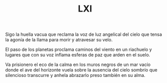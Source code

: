 ﻿---
title: LXI
categories:
- 111 sonetos
---

Sigo la huella vacua que reclama 
la voz de luz angelical del cielo 
que tensa la agonía de la llama 
para morir y atravesar su velo. 

El paso de los planetas proclama 
caminos del viento en un riachuelo
y lugares que con su voz inflama 
esferas de paz que arden en el suelo. 

Va prisionero el eco de la calma 
en los muros negros de un mar vacío 
donde el ave del horizonte vuela 
sobre la ausencia del cielo sombrío 
que silencioso transcurre y anhela 
abrazarlo preso también en su alma.